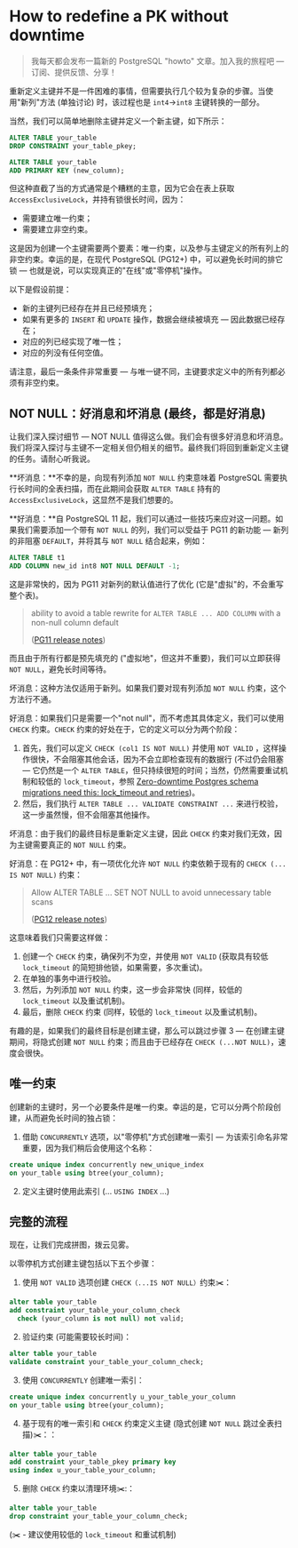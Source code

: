 # How to redefine a PK without downtime

>我每天都会发布一篇新的 PostgreSQL "howto" 文章。加入我的旅程吧 — 订阅、提供反馈、分享！

重新定义主键并不是一件困难的事情，但需要执行几个较为复杂的步骤。当使用"新列"方法 (单独讨论) 时，该过程也是 `int4`->`int8` 主键转换的一部分。

当然，我们可以简单地删除主键并定义一个新主键，如下所示：

```sql
ALTER TABLE your_table
DROP CONSTRAINT your_table_pkey;

ALTER TABLE your_table
ADD PRIMARY KEY (new_column);
```

但这种直截了当的方式通常是个糟糕的主意，因为它会在表上获取 `AccessExclusiveLock`，并持有锁很长时间，因为：

- 需要建立唯一约束；
- 需要建立非空约束。

这是因为创建一个主键需要两个要素：唯一约束，以及参与主键定义的所有列上的非空约束。幸运的是，在现代 PostgreSQL (PG12+) 中，可以避免长时间的排它锁 — 也就是说，可以实现真正的"在线"或"零停机"操作。

以下是假设前提：

- 新的主键列已经存在并且已经预填充；
- 如果有更多的 `INSERT` 和 `UPDATE` 操作，数据会继续被填充 — 因此数据已经存在；
- 对应的列已经实现了唯一性；
- 对应的列没有任何空值。

请注意，最后一条条件非常重要 — 与唯一键不同，主键要求定义中的所有列都必须有非空约束。

## NOT NULL：好消息和坏消息 (最终，都是好消息)

让我们深入探讨细节 — NOT NULL 值得这么做。我们会有很多好消息和坏消息。我们将深入探讨与主键不一定相关但仍相关的细节。最终我们将回到重新定义主键的任务。请耐心听我说。

**坏消息：**不幸的是，向现有列添加 `NOT NULL` 约束意味着 PostgreSQL 需要执行长时间的全表扫描，而在此期间会获取 `ALTER TABLE` 持有的 `AccessExclusiveLock`，这显然不是我们想要的。

**好消息：**自 PostgreSQL 11 起，我们可以通过一些技巧来应对这一问题。如果我们需要添加一个带有 `NOT NULL` 的列，我们可以受益于 PG11 的新功能 — 新列的非阻塞 `DEFAULT`，并将其与 `NOT NULL` 结合起来，例如：

```sql
ALTER TABLE t1
ADD COLUMN new_id int8 NOT NULL DEFAULT -1;
```

这是非常快的，因为 PG11 对新列的默认值进行了优化 (它是"虚拟"的，不会重写整个表)。

>ability to avoid a table rewrite for `ALTER TABLE ... ADD COLUMN` with a non-null column default
>
>([PG11 release notes](https://postgresql.org/docs/release/11.0/))

而且由于所有行都是预先填充的 ("虚拟地"，但这并不重要)，我们可以立即获得 `NOT NULL`，避免长时间等待。

坏消息：这种方法仅适用于新列。如果我们要对现有列添加 `NOT NULL` 约束，这个方法行不通。

好消息：如果我们只是需要一个"not null"，而不考虑其具体定义，我们可以使用 `CHECK` 约束。`CHECK` 约束的好处在于，它的定义可以分为两个阶段：

1. 首先，我们可以定义 `CHECK (col1 IS NOT NULL)` 并使用 `NOT VALID` ，这样操作很快，不会阻塞其他会话，因为不会立即检查现有的数据行 (不过仍会阻塞 — 它仍然是一个 `ALTER TABLE`，但只持续很短的时间；当然，仍然需要重试机制和较低的 `lock_timeout`，参照 [Zero-downtime Postgres schema migrations need this: lock_timeout and retries](https://postgres.ai/blog/20210923-zero-downtime-postgres-schema-migrations-lock-timeout-and-retries))。
2. 然后，我们执行 `ALTER TABLE ... VALIDATE CONSTRAINT ...` 来进行校验，这一步虽然慢，但不会阻塞其他操作。

坏消息：由于我们的最终目标是重新定义主键，因此 `CHECK` 约束对我们无效，因为主键需要真正的 `NOT NULL` 约束。

好消息：在 PG12+ 中，有一项优化允许 `NOT NULL` 约束依赖于现有的 `CHECK (... IS NOT NULL)` 约束：

>Allow ALTER TABLE ... SET NOT NULL to avoid unnecessary table scans
>
>([PG12 release notes](https://postgresql.org/docs/release/12.0/))

这意味着我们只需要这样做：

1. 创建一个 `CHECK` 约束，确保列不为空，并使用 `NOT VALID`  (获取具有较低 `lock_timeout` 的简短排他锁，如果需要，多次重试)。
2. 在单独的事务中进行校验。
3. 然后，为列添加 `NOT NULL` 约束，这一步会非常快 (同样，较低的 `lock_timeout` 以及重试机制)。
4. 最后，删除 `CHECK` 约束 (同样，较低的 `lock_timeout` 以及重试机制)。

有趣的是，如果我们的最终目标是创建主键，那么可以跳过步骤 3 — 在创建主键期间，将隐式创建 `NOT NULL` 约束；而且由于已经存在 `CHECK (...NOT NULL)`，速度会很快。

## 唯一约束

创建新的主键时，另一个必要条件是唯一约束。幸运的是，它可以分两个阶段创建，从而避免长时间的独占锁：

1. 借助 `CONCURRENTLY` 选项，以"零停机"方式创建唯一索引 — 为该索引命名非常重要，因为我们稍后会使用这个名称：

```sql
create unique index concurrently new_unique_index
on your_table using btree(your_column);
```

2. 定义主键时使用此索引 (... `USING INDEX` ...)

## 完整的流程

现在，让我们完成拼图，拨云见雾。

以零停机方式创建主键包括以下五个步骤：

1. 使用 `NOT VALID` 选项创建 `CHECK（...IS NOT NULL）`约束✂️：

```sql
alter table your_table
add constraint your_table_your_column_check
  check (your_column is not null) not valid;
```

2. 验证约束 (可能需要较长时间)：

```sql
alter table your_table
validate constraint your_table_your_column_check;
```

3. 使用 `CONCURRENTLY` 创建唯一索引：

```sql
create unique index concurrently u_your_table_your_column
on your_table using btree(your_column);
```

4. 基于现有的唯一索引和 `CHECK` 约束定义主键 (隐式创建 `NOT NULL` 跳过全表扫描)✂️：：

```sql
alter table your_table
add constraint your_table_pkey primary key
using index u_your_table_your_column;
```

5. 删除 `CHECK` 约束以清理环境✂️:：

```sql
alter table your_table
drop constraint your_table_your_column_check;
```

(✂️ - 建议使用较低的 `lock_timeout` 和重试机制)

